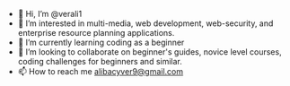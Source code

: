 - 👋 Hi, I’m @verali1
- 👀 I’m interested in multi-media, web development, web-security, and enterprise resource planning applications.
- 🌱 I’m currently learning coding as a beginner
- 💞️ I’m looking to collaborate on beginner's guides, novice level courses, coding challenges for beginners and similar.
- 📫 How to reach me alibacyver9@gmail.com

<!---
verali1/verali1 is a ✨ special ✨ repository because its `README.md` (this file) appears on your GitHub profile.
You can click the Preview link to take a look at your changes.
--->
